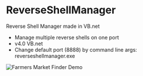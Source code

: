 # ReverseShellManager
Reverse Shell Manager made in VB.net

+ Manage multiple reverse shells on one port
+ v4.0 VB.net
+ Change default port (8888) by command line args: reverseshellmanager.exe <port>

![Farmers Market Finder Demo](Media/Usage%20Example.gif)
